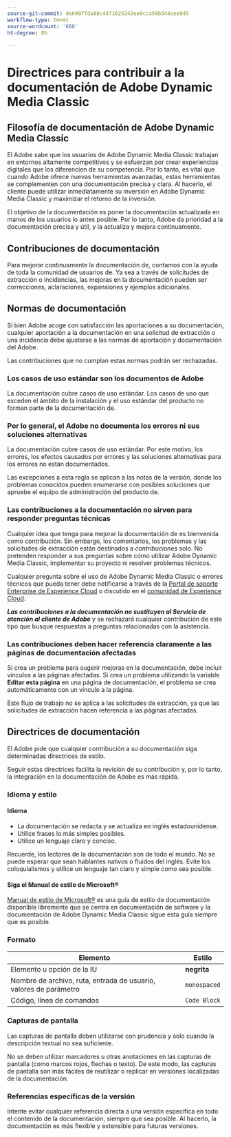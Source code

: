 ```yaml
---
source-git-commit: de6997fda88c4471625242ee9cca59b344cee945
workflow-type: tm+mt
source-wordcount: '666'
ht-degree: 0%

---
```

# Directrices para contribuir a la documentación de Adobe Dynamic Media Classic

## Filosofía de documentación de Adobe Dynamic Media Classic

El Adobe sabe que los usuarios de Adobe Dynamic Media Classic trabajan en entornos altamente competitivos y se esfuerzan por crear experiencias digitales que los diferencien de su competencia. Por lo tanto, es vital que cuando Adobe ofrece nuevas herramientas avanzadas, estas herramientas se complementen con una documentación precisa y clara. Al hacerlo, el cliente puede utilizar inmediatamente su inversión en Adobe Dynamic Media Classic y maximizar el retorno de la inversión.

El objetivo de la documentación es poner la documentación actualizada en manos de los usuarios lo antes posible. Por lo tanto, Adobe da prioridad a la documentación precisa y útil, y la actualiza y mejora continuamente.

## Contribuciones de documentación

Para mejorar continuamente la documentación de, contamos con la ayuda de toda la comunidad de usuarios de. Ya sea a través de solicitudes de extracción o incidencias, las mejoras en la documentación pueden ser correcciones, aclaraciones, expansiones y ejemplos adicionales.

## Normas de documentación

Si bien Adobe acoge con satisfacción las aportaciones a su documentación, cualquier aportación a la documentación en una solicitud de extracción o una incidencia debe ajustarse a las normas de aportación y documentación del Adobe.

Las contribuciones que no cumplan estas normas podrán ser rechazadas.

### Los casos de uso estándar son los documentos de Adobe

La documentación cubre casos de uso estándar. Los casos de uso que exceden el ámbito de la instalación y el uso estándar del producto no forman parte de la documentación de.

### Por lo general, el Adobe no documenta los errores ni sus soluciones alternativas

La documentación cubre casos de uso estándar. Por este motivo, los errores, los efectos causados por errores y las soluciones alternativas para los errores no están documentados.

Las excepciones a esta regla se aplican a las notas de la versión, donde los problemas conocidos pueden enumerarse con posibles soluciones que apruebe el equipo de administración del producto de.

### Las contribuciones a la documentación no sirven para responder preguntas técnicas

Cualquier idea que tenga para mejorar la documentación de es bienvenida como contribución. Sin embargo, los comentarios, los problemas y las solicitudes de extracción están destinados a *contribuciones* solo. No pretenden responder a sus preguntas sobre cómo utilizar Adobe Dynamic Media Classic, implementar su proyecto ni resolver problemas técnicos.

Cualquier pregunta sobre el uso de Adobe Dynamic Media Classic o errores técnicos que pueda tener debe notificarse a través de la [Portal de soporte Enterprise de Experience Cloud](https://experienceleague.adobe.com/?support-solution=General&amp;support-tab=home#support) o discutido en el [comunidad de Experience Cloud](https://experienceleaguecommunities.adobe.com/t5/adobe-experience-manager/ct-p/adobe-experience-manager-community).

***Las contribuciones a la documentación no sustituyen al Servicio de atención al cliente de Adobe*** y se rechazará cualquier contribución de este tipo que busque respuestas a preguntas relacionadas con la asistencia.

### Las contribuciones deben hacer referencia claramente a las páginas de documentación afectadas

Si crea un problema para sugerir mejoras en la documentación, debe incluir vínculos a las páginas afectadas. Si crea un problema utilizando la variable **Editar esta página** en una página de documentación, el problema se crea automáticamente con un vínculo a la página.

Este flujo de trabajo no se aplica a las solicitudes de extracción, ya que las solicitudes de extracción hacen referencia a las páginas afectadas.

## Directrices de documentación

El Adobe pide que cualquier contribución a su documentación siga determinadas directrices de estilo.

Seguir estas directrices facilita la revisión de su contribución y, por lo tanto, la integración en la documentación de Adobe es más rápida.

### Idioma y estilo

#### Idioma

* La documentación se redacta y se actualiza en inglés estadounidense.
* Utilice frases lo más simples posibles.
* Utilice un lenguaje claro y conciso.

Recuerde, los lectores de la documentación son de todo el mundo. No se puede esperar que sean hablantes nativos o fluidos del inglés. Evite los coloquialismos y utilice un lenguaje tan claro y simple como sea posible.

#### Siga el Manual de estilo de Microsoft®

[Manual de estilo de Microsoft®](https://learn.microsoft.com/en-us/style-guide/welcome/) es una guía de estilo de documentación disponible libremente que se centra en documentación de software y la documentación de Adobe Dynamic Media Classic sigue esta guía siempre que es posible.

### Formato

| Elemento | Estilo |
|---|---|
| Elemento u opción de la IU | **negrita** |
| Nombre de archivo, ruta, entrada de usuario, valores de parámetro | `monospaced` |
| Código, línea de comandos | ```Code Block``` |

### Capturas de pantalla

Las capturas de pantalla deben utilizarse con prudencia y solo cuando la descripción textual no sea suficiente.

No se deben utilizar marcadores u otras anotaciones en las capturas de pantalla (como marcos rojos, flechas o texto). De este modo, las capturas de pantalla son más fáciles de reutilizar o replicar en versiones localizadas de la documentación.

### Referencias específicas de la versión

Intente evitar cualquier referencia directa a una versión específica en todo el contenido de la documentación, siempre que sea posible. Al hacerlo, la documentación es más flexible y extensible para futuras versiones.
